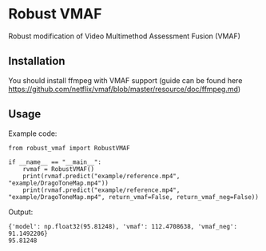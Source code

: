 
# Robust VMAF

Robust modification of Video Multimethod Assessment Fusion (VMAF)

## Installation
You should install ffmpeg with VMAF support (guide can be found here https://github.com/netflix/vmaf/blob/master/resource/doc/ffmpeg.md)

## Usage

Example code:
```
from robust_vmaf import RobustVMAF

if __name__ == "__main__":
    rvmaf = RobustVMAF()
    print(rvmaf.predict("example/reference.mp4", "example/DragoToneMap.mp4"))
    print(rvmaf.predict("example/reference.mp4", "example/DragoToneMap.mp4", return_vmaf=False, return_vmaf_neg=False))
```

Output:
```
{'model': np.float32(95.81248), 'vmaf': 112.4708638, 'vmaf_neg': 91.1492206}
95.81248
```

